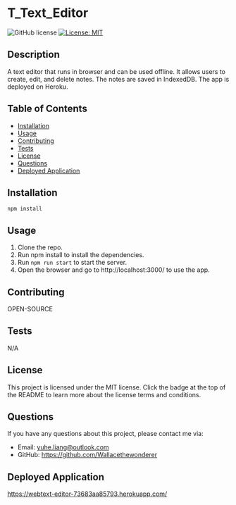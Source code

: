 # T_Text_Editor

![GitHub license](https://img.shields.io/badge/license-MIT-blue.svg)
[![License: MIT](https://img.shields.io/badge/License-MIT-yellow.svg)](https://choosealicense.com/licenses)

## Description

A text editor that runs in browser and can be used offline. It allows users to create, edit, and delete notes. The notes are saved in IndexedDB. The app is deployed on Heroku.

## Table of Contents

- [Installation](#installation)
- [Usage](#usage)
- [Contributing](#contributing)
- [Tests](#tests)
- [License](#license)
- [Questions](#questions)
- [Deployed Application](#deployed-application)

## Installation

`npm install`

## Usage

1. Clone the repo.
2. Run npm install to install the dependencies.
3. Run `npm run start` to start the server.
4. Open the browser and go to http://localhost:3000/ to use the app.


## Contributing

OPEN-SOURCE

## Tests

N/A

## License

This project is licensed under the MIT license. Click the badge at the top of the README to learn more about the license terms and conditions.

## Questions

If you have any questions about this project, please contact me via:

- Email: yuhe.liang@outlook.com
- GitHub: https://github.com/Wallacethewonderer

## Deployed Application
https://webtext-editor-73683aa85793.herokuapp.com/
